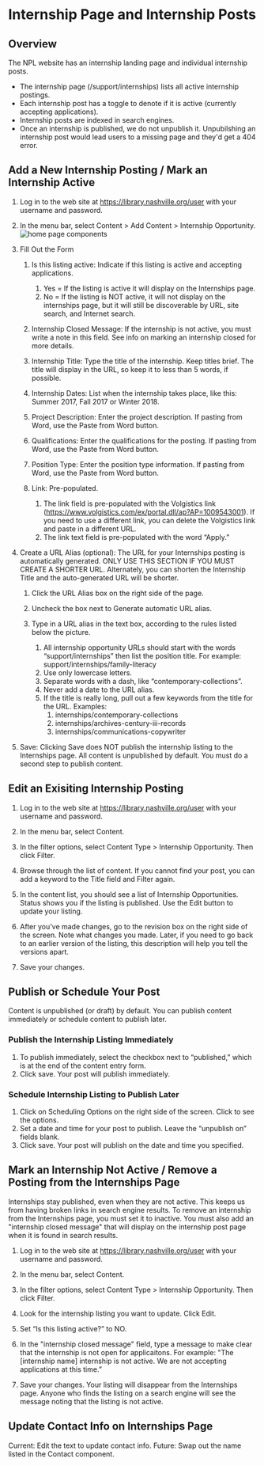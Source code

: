 # Internship Page and Internship Posts

## Overview

The NPL website has an internship landing page and individual internship posts.

- The internship page (/support/internships) lists all active internship postings.
- Each internship post has a toggle to denote if it is active (currently accepting applications).
- Internship posts are indexed in search engines.
- Once an internship is published, we do not unpublish it. Unpubilshing an internship post would lead users to a missing page and they'd get a 404 error.

## Add a New Internship Posting / Mark an Internship Active

1. Log in to the web site at https://library.nashville.org/user with your username and password.

1. In the menu bar, select Content > Add Content > Internship Opportunity.
![home page components](/img/site-orientation-12.png)

1. Fill Out the Form

      1. Is this listing active: Indicate if this listing is active and accepting applications.
         1. Yes = If the listing is active it will display on the Internships page.
         1. No = If the listing is NOT active, it will not display on the internships page, but it will still be discoverable by URL, site search, and Internet search.

      1. Internship Closed Message: If the internship is not active, you must write a note in this field. See info on marking an internship closed for more details.

      1. Internship Title: Type the title of the internship. Keep titles brief. The title will display in the URL, so keep it to less than 5 words, if possible.

      1. Internship Dates: List when the internship takes place, like this: Summer 2017, Fall 2017 or Winter 2018.

      1. Project Description: Enter the project description. If pasting from Word, use the Paste from Word button.

      1. Qualifications: Enter the qualifications for the posting. If pasting from Word, use the Paste from Word button.

      1. Position Type: Enter the position type information. If pasting from Word, use the Paste from Word button.

      1. Link: Pre-populated.
         1. The link field is pre-populated with the Volgistics link (https://www.volgistics.com/ex/portal.dll/ap?AP=1009543001). If you need to use a different link, you can delete the Volgistics link and paste in a different URL.
         1. The link text field is pre-populated with the word “Apply.”

1. Create a URL Alias (optional): The URL for your Internships posting is automatically generated. ONLY USE THIS SECTION IF YOU MUST CREATE A SHORTER URL. Alternately, you can shorten the Internship Title and the auto-generated URL will be shorter.

      1. Click the URL Alias box on the right side of the page.

      1. Uncheck the box next to Generate automatic URL alias.

      1. Type in a URL alias in the text box, according to the rules listed below the picture.

         1. All internship opportunity URLs should start with the words “support/internships” then list the position title. For example: support/internships/family-literacy
         1. Use only lowercase letters.
         1. Separate words with a dash, like “contemporary-collections”.
         1. Never add a date to the URL alias.
         1. If the title is really long, pull out a few keywords from the title for the URL. Examples:
            1. internships/contemporary-collections
            1. internships/archives-century-iii-records
            1. internships/communications-copywriter

1. Save: Clicking Save does NOT publish the internship listing to the Internships page. All content is unpublished by default. You must do a second step to publish content.

## Edit an Exisiting Internship Posting

1. Log in to the web site at https://library.nashville.org/user with your username and password.

1. In the menu bar, select Content.

1. In the filter options, select Content Type > Internship Opportunity. Then click Filter.

1. Browse through the list of content. If you cannot find your post, you can add a keyword to the Title field and Filter again.

1. In the content list, you should see a list of Internship Opportunities. Status shows you if the listing is published. Use the Edit button to update your listing.

1. After you’ve made changes, go to the revision box on the right side of the screen. Note what changes you made. Later, if you need to go back to an earlier version of the listing, this description will help you tell the versions apart.

1. Save your changes.

## Publish or Schedule Your Post

Content is unpublished (or draft) by default. You can publish content immediately or schedule content to publish later.

### Publish the Internship Listing Immediately

1. To publish immediately, select the checkbox next to “published,” which is at the end of the content entry form.
1. Click save. Your post will publish immediately.

### Schedule Internship Listing to Publish Later

1. Click on Scheduling Options on the right side of the screen. Click to see the options.
1. Set a date and time for your post to publish. Leave the “unpublish on” fields blank.
1. Click save. Your post will publish on the date and time you specified.

## Mark an Internship Not Active / Remove a Posting from the Internships Page

Internships stay published, even when they are not active. This keeps us from having broken links in search engine results. To remove an internship from the Internships page, you must set it to inactive. You must also add an "internship closed message" that will display on the internship post page when it is found in search results.

1. Log in to the web site at https://library.nashville.org/user with your username and password.

1. In the menu bar, select Content.

1. In the filter options, select Content Type > Internship Opportunity. Then click Filter.

1. Look for the internship listing you want to update. Click Edit.

1. Set “Is this listing active?” to NO.

1. In the "internship closed message" field, type a message to make clear that the internship is not open for applicaitons. For example: "The [internship name] internship is not active. We are not accepting applications at this time.”

1. Save your changes. Your listing will disappear from the Internships page. Anyone who finds the listing on a search engine will see the message noting that the listing is not active.

## Update Contact Info on Internships Page

Current: Edit the text to update contact info.
Future: Swap out the name listed in the Contact component.
